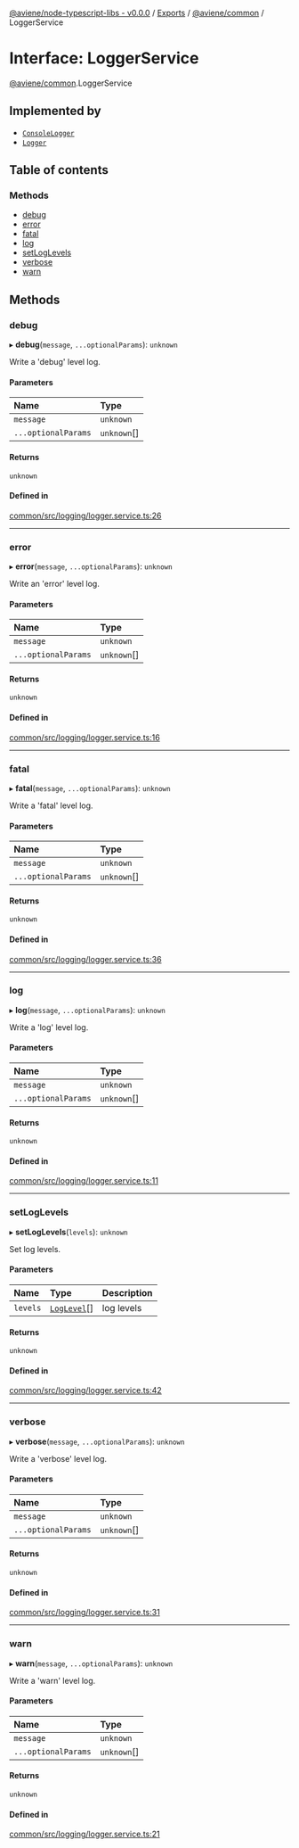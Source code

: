 [@aviene/node-typescript-libs - v0.0.0](../README.md) / [Exports](../modules.md) / [@aviene/common](../modules/aviene_common.md) / LoggerService

# Interface: LoggerService

[@aviene/common](../modules/aviene_common.md).LoggerService

## Implemented by

- [`ConsoleLogger`](../classes/aviene_common.ConsoleLogger.md)
- [`Logger`](../classes/aviene_common.Logger.md)

## Table of contents

### Methods

- [debug](aviene_common.LoggerService.md#debug)
- [error](aviene_common.LoggerService.md#error)
- [fatal](aviene_common.LoggerService.md#fatal)
- [log](aviene_common.LoggerService.md#log)
- [setLogLevels](aviene_common.LoggerService.md#setloglevels)
- [verbose](aviene_common.LoggerService.md#verbose)
- [warn](aviene_common.LoggerService.md#warn)

## Methods

### debug

▸ **debug**(`message`, `...optionalParams`): `unknown`

Write a 'debug' level log.

#### Parameters

| Name | Type |
| :------ | :------ |
| `message` | `unknown` |
| `...optionalParams` | `unknown`[] |

#### Returns

`unknown`

#### Defined in

[common/src/logging/logger.service.ts:26](https://github.com/stefan-karlsson/node-typescript-libs/blob/51f24607106ce614bdeefea8823a03b133bddd2f/packages/common/src/logging/logger.service.ts#L26)

___

### error

▸ **error**(`message`, `...optionalParams`): `unknown`

Write an 'error' level log.

#### Parameters

| Name | Type |
| :------ | :------ |
| `message` | `unknown` |
| `...optionalParams` | `unknown`[] |

#### Returns

`unknown`

#### Defined in

[common/src/logging/logger.service.ts:16](https://github.com/stefan-karlsson/node-typescript-libs/blob/51f24607106ce614bdeefea8823a03b133bddd2f/packages/common/src/logging/logger.service.ts#L16)

___

### fatal

▸ **fatal**(`message`, `...optionalParams`): `unknown`

Write a 'fatal' level log.

#### Parameters

| Name | Type |
| :------ | :------ |
| `message` | `unknown` |
| `...optionalParams` | `unknown`[] |

#### Returns

`unknown`

#### Defined in

[common/src/logging/logger.service.ts:36](https://github.com/stefan-karlsson/node-typescript-libs/blob/51f24607106ce614bdeefea8823a03b133bddd2f/packages/common/src/logging/logger.service.ts#L36)

___

### log

▸ **log**(`message`, `...optionalParams`): `unknown`

Write a 'log' level log.

#### Parameters

| Name | Type |
| :------ | :------ |
| `message` | `unknown` |
| `...optionalParams` | `unknown`[] |

#### Returns

`unknown`

#### Defined in

[common/src/logging/logger.service.ts:11](https://github.com/stefan-karlsson/node-typescript-libs/blob/51f24607106ce614bdeefea8823a03b133bddd2f/packages/common/src/logging/logger.service.ts#L11)

___

### setLogLevels

▸ **setLogLevels**(`levels`): `unknown`

Set log levels.

#### Parameters

| Name | Type | Description |
| :------ | :------ | :------ |
| `levels` | [`LogLevel`](../modules/aviene_common.md#loglevel)[] | log levels |

#### Returns

`unknown`

#### Defined in

[common/src/logging/logger.service.ts:42](https://github.com/stefan-karlsson/node-typescript-libs/blob/51f24607106ce614bdeefea8823a03b133bddd2f/packages/common/src/logging/logger.service.ts#L42)

___

### verbose

▸ **verbose**(`message`, `...optionalParams`): `unknown`

Write a 'verbose' level log.

#### Parameters

| Name | Type |
| :------ | :------ |
| `message` | `unknown` |
| `...optionalParams` | `unknown`[] |

#### Returns

`unknown`

#### Defined in

[common/src/logging/logger.service.ts:31](https://github.com/stefan-karlsson/node-typescript-libs/blob/51f24607106ce614bdeefea8823a03b133bddd2f/packages/common/src/logging/logger.service.ts#L31)

___

### warn

▸ **warn**(`message`, `...optionalParams`): `unknown`

Write a 'warn' level log.

#### Parameters

| Name | Type |
| :------ | :------ |
| `message` | `unknown` |
| `...optionalParams` | `unknown`[] |

#### Returns

`unknown`

#### Defined in

[common/src/logging/logger.service.ts:21](https://github.com/stefan-karlsson/node-typescript-libs/blob/51f24607106ce614bdeefea8823a03b133bddd2f/packages/common/src/logging/logger.service.ts#L21)
